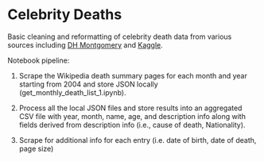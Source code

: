# Celebrity Deaths

Basic cleaning and reformatting of celebrity death data from various sources including [DH Montgomery](http://dhmontgomery.com/2016/12/wikipediadeaths/) and [Kaggle](https://www.kaggle.com/hugodarwood/celebrity-deaths).

Notebook pipeline:

1. Scrape the Wikipedia death summary pages for each month and year starting from 2004 and store JSON locally (get_monthly_death_list_1.ipynb).

2. Process all the local JSON files and store results into an aggregated CSV file with year, month, name, age, and description info along with fields derived from description info (i.e., cause of death, Nationality).

3. Scrape for additional info for each entry (i.e. date of birth, date of death, page size)
